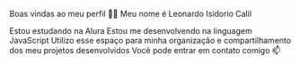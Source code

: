 Boas vindas ao meu perfil 💙💙
Meu nome é Leonardo Isidorio Calil

Estou estudando na Alura
Estou me desenvolvendo na linguagem JavaScript
Utilizo esse espaço para minha organização e compartilhamento dos meu projetos desenvolvidos
Você pode entrar em contato comigo 📫
